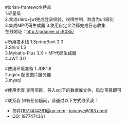 #jorian-framework特点  
1.轻量级   
2.集成shiro+jwt完成登录校验，权限控制，粒度为url级别  
3.集成MP代码生成器
3.使用自定义注释完成日志收集  
在线地址：http://jorianye.cn:8085/

#所用技术栈
1.SpringBoot 2.0  
2.Shiro 1.3  
3.Mybatis-Plus 3.X + MP代码生成器  
4.JWT 3.0

#使用环境准备
1.JDK1.8  
2.nginx 配置图片服务器  
3.mysql   

#使用步骤
克隆项目，导入sql下的数据库文件，启动项目即可

#联系我
如有任何疑问，请通过以下方式联系我：  
* 邮件(1977474361@qq.com ; jorianye@163.com)    
* QQ: 1977474361  



